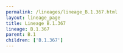 ```yaml
---
permalink: /lineages/lineage_B.1.367.html
layout: lineage_page
title: Lineage B.1.367
lineage: B.1.367
parent: B.1
children: ['B.1.367']
---
```

